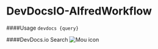 # DevDocsIO-AlfredWorkflow
####Usage
`devdocs {query}`

####DevDocs.io Search
![Mou icon](http://ipfs.pics/ipfs/QmQPAYeP95Q1NScfXPnSxH4YiWcKV1SJ8cmH8eAF24jV9b)
